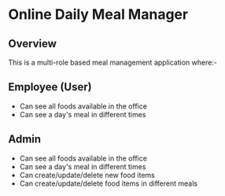 # Online Daily Meal Manager

## Overview
This is a multi-role based meal management application where:-

## Employee (User)
- Can see all foods available in the office
- Can see a day's meal in different times

## Admin
- Can see all foods available in the office
- Can see a day's meal in different times
- Can create/update/delete new food items
- Can create/update/delete food items in different meals
